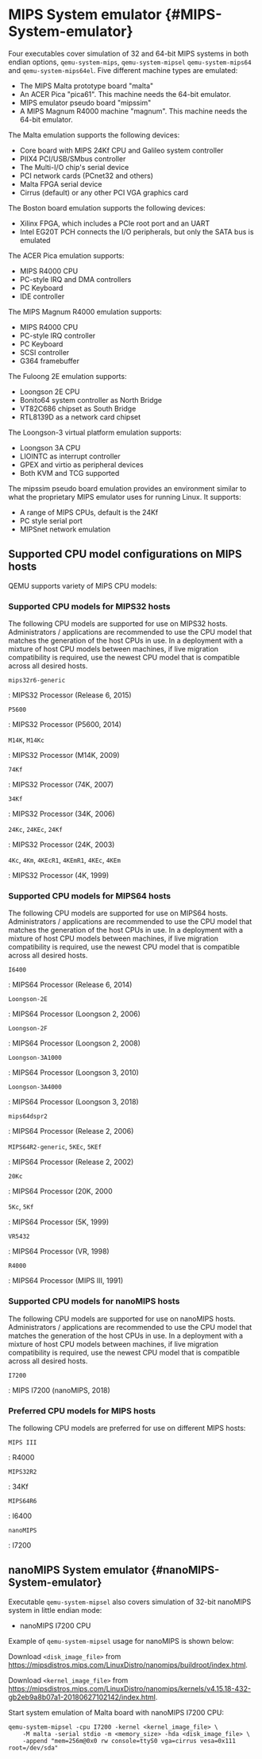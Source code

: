 # MIPS System emulator {#MIPS-System-emulator}

Four executables cover simulation of 32 and 64-bit MIPS systems in both
endian options, `qemu-system-mips`, `qemu-system-mipsel`
`qemu-system-mips64` and `qemu-system-mips64el`. Five different machine
types are emulated:

-   The MIPS Malta prototype board \"malta\"
-   An ACER Pica \"pica61\". This machine needs the 64-bit emulator.
-   MIPS emulator pseudo board \"mipssim\"
-   A MIPS Magnum R4000 machine \"magnum\". This machine needs the
    64-bit emulator.

The Malta emulation supports the following devices:

-   Core board with MIPS 24Kf CPU and Galileo system controller
-   PIIX4 PCI/USB/SMbus controller
-   The Multi-I/O chip\'s serial device
-   PCI network cards (PCnet32 and others)
-   Malta FPGA serial device
-   Cirrus (default) or any other PCI VGA graphics card

The Boston board emulation supports the following devices:

-   Xilinx FPGA, which includes a PCIe root port and an UART
-   Intel EG20T PCH connects the I/O peripherals, but only the SATA bus
    is emulated

The ACER Pica emulation supports:

-   MIPS R4000 CPU
-   PC-style IRQ and DMA controllers
-   PC Keyboard
-   IDE controller

The MIPS Magnum R4000 emulation supports:

-   MIPS R4000 CPU
-   PC-style IRQ controller
-   PC Keyboard
-   SCSI controller
-   G364 framebuffer

The Fuloong 2E emulation supports:

-   Loongson 2E CPU
-   Bonito64 system controller as North Bridge
-   VT82C686 chipset as South Bridge
-   RTL8139D as a network card chipset

The Loongson-3 virtual platform emulation supports:

-   Loongson 3A CPU
-   LIOINTC as interrupt controller
-   GPEX and virtio as peripheral devices
-   Both KVM and TCG supported

The mipssim pseudo board emulation provides an environment similar to
what the proprietary MIPS emulator uses for running Linux. It supports:

-   A range of MIPS CPUs, default is the 24Kf
-   PC style serial port
-   MIPSnet network emulation

## Supported CPU model configurations on MIPS hosts

QEMU supports variety of MIPS CPU models:

### Supported CPU models for MIPS32 hosts

The following CPU models are supported for use on MIPS32 hosts.
Administrators / applications are recommended to use the CPU model that
matches the generation of the host CPUs in use. In a deployment with a
mixture of host CPU models between machines, if live migration
compatibility is required, use the newest CPU model that is compatible
across all desired hosts.

`mips32r6-generic`

:   MIPS32 Processor (Release 6, 2015)

`P5600`

:   MIPS32 Processor (P5600, 2014)

`M14K`, `M14Kc`

:   MIPS32 Processor (M14K, 2009)

`74Kf`

:   MIPS32 Processor (74K, 2007)

`34Kf`

:   MIPS32 Processor (34K, 2006)

`24Kc`, `24KEc`, `24Kf`

:   MIPS32 Processor (24K, 2003)

`4Kc`, `4Km`, `4KEcR1`, `4KEmR1`, `4KEc`, `4KEm`

:   MIPS32 Processor (4K, 1999)

### Supported CPU models for MIPS64 hosts

The following CPU models are supported for use on MIPS64 hosts.
Administrators / applications are recommended to use the CPU model that
matches the generation of the host CPUs in use. In a deployment with a
mixture of host CPU models between machines, if live migration
compatibility is required, use the newest CPU model that is compatible
across all desired hosts.

`I6400`

:   MIPS64 Processor (Release 6, 2014)

`Loongson-2E`

:   MIPS64 Processor (Loongson 2, 2006)

`Loongson-2F`

:   MIPS64 Processor (Loongson 2, 2008)

`Loongson-3A1000`

:   MIPS64 Processor (Loongson 3, 2010)

`Loongson-3A4000`

:   MIPS64 Processor (Loongson 3, 2018)

`mips64dspr2`

:   MIPS64 Processor (Release 2, 2006)

`MIPS64R2-generic`, `5KEc`, `5KEf`

:   MIPS64 Processor (Release 2, 2002)

`20Kc`

:   MIPS64 Processor (20K, 2000

`5Kc`, `5Kf`

:   MIPS64 Processor (5K, 1999)

`VR5432`

:   MIPS64 Processor (VR, 1998)

`R4000`

:   MIPS64 Processor (MIPS III, 1991)

### Supported CPU models for nanoMIPS hosts

The following CPU models are supported for use on nanoMIPS hosts.
Administrators / applications are recommended to use the CPU model that
matches the generation of the host CPUs in use. In a deployment with a
mixture of host CPU models between machines, if live migration
compatibility is required, use the newest CPU model that is compatible
across all desired hosts.

`I7200`

:   MIPS I7200 (nanoMIPS, 2018)

### Preferred CPU models for MIPS hosts

The following CPU models are preferred for use on different MIPS hosts:

`MIPS III`

:   R4000

`MIPS32R2`

:   34Kf

`MIPS64R6`

:   I6400

`nanoMIPS`

:   I7200

## nanoMIPS System emulator {#nanoMIPS-System-emulator}

Executable `qemu-system-mipsel` also covers simulation of 32-bit
nanoMIPS system in little endian mode:

-   nanoMIPS I7200 CPU

Example of `qemu-system-mipsel` usage for nanoMIPS is shown below:

Download `<disk_image_file>` from
<https://mipsdistros.mips.com/LinuxDistro/nanomips/buildroot/index.html>.

Download `<kernel_image_file>` from
<https://mipsdistros.mips.com/LinuxDistro/nanomips/kernels/v4.15.18-432-gb2eb9a8b07a1-20180627102142/index.html>.

Start system emulation of Malta board with nanoMIPS I7200 CPU:

    qemu-system-mipsel -cpu I7200 -kernel <kernel_image_file> \
        -M malta -serial stdio -m <memory_size> -hda <disk_image_file> \
        -append "mem=256m@0x0 rw console=ttyS0 vga=cirrus vesa=0x111 root=/dev/sda"
